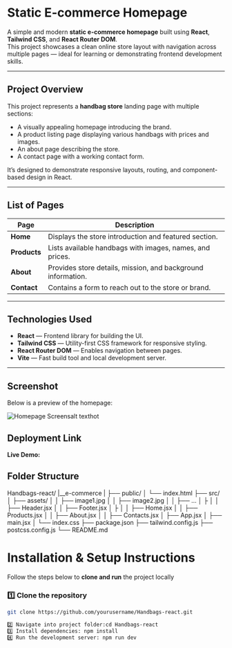 #  Static E-commerce Homepage

A simple and modern **static e-commerce homepage** built using **React**, **Tailwind CSS**, and **React Router DOM**.  
This project showcases a clean online store layout with navigation across multiple pages — ideal for learning or demonstrating frontend development skills.

---

##  **Project Overview**

This project represents a **handbag store** landing page with multiple sections:  
- A visually appealing homepage introducing the brand.  
- A product listing page displaying various handbags with prices and images.  
- An about page describing the store.  
- A contact page with a working contact form.  

It’s designed to demonstrate responsive layouts, routing, and component-based design in React.

---

##  **List of Pages**

| Page | Description |
|------|--------------|
| **Home** | Displays the store introduction and featured section. |
| **Products** | Lists available handbags with images, names, and prices. |
| **About** | Provides store details, mission, and background information. |
| **Contact** | Contains a form to reach out to the store or brand. |

---

##  **Technologies Used**

- **React** — Frontend library for building the UI.  
- **Tailwind CSS** — Utility-first CSS framework for responsive styling.  
- **React Router DOM** — Enables navigation between pages.  
- **Vite** — Fast build tool and local development server.

---

## **Screenshot**

Below is a preview of the homepage:

![Homepage Screens![alt text](image.png)hot](./src/assets/screenshot.png)


## **Deployment Link**

**Live Demo:** 


## **Folder Structure**
Handbags-react/
|__e-commerce
  |
├── public/
│ └── index.html
├── src/
│ ├── assets/
│ │ ├── image1.jpg
│ │ ├── image2.jpg
│ │ ├── ...
│ ├
│ │ ├── Header.jsx
│ │ ├── Footer.jsx
│ ├
│ │ ├── Home.jsx
│ │ ├── Products.jsx
│ │ ├── About.jsx
│ │ ├── Contacts.jsx
│ ├── App.jsx
│ ├── main.jsx
│ └── index.css
├── package.json
├── tailwind.config.js
├── postcss.config.js
└── README.md

#  **Installation & Setup Instructions**

Follow the steps below to **clone and run** the project locally 

### 1️⃣ Clone the repository
```bash
git clone https://github.com/yourusername/Handbags-react.git

2️⃣ Navigate into project folder:cd Handbags-react
3️⃣ Install dependencies: npm install
4️⃣ Run the development server: npm run dev


